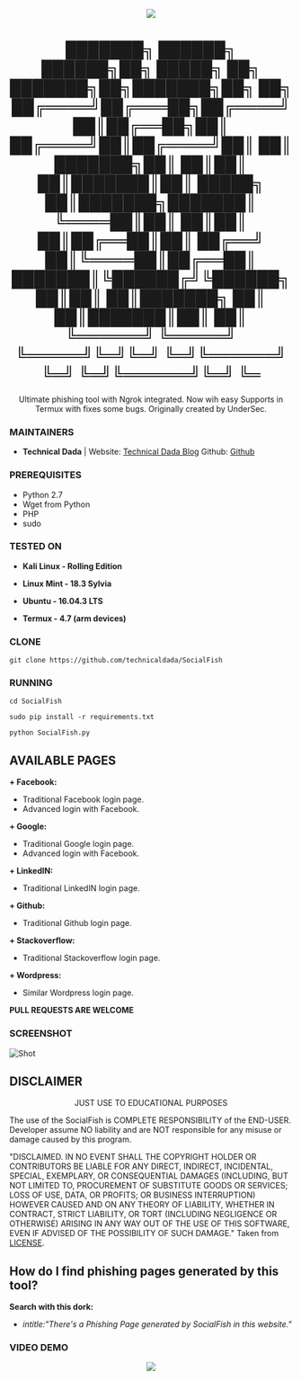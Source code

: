 <p align="center">
  <img src="https://raw.githubusercontent.com/UndeadSec/SocialFish/master/social.png">  
</p>

<h1 align="center">
███████╗ ██████╗  ██████╗██╗ █████╗ ██╗         ███████╗██╗███████╗██╗  ██╗
██╔════╝██╔═══██╗██╔════╝██║██╔══██╗██║         ██╔════╝██║██╔════╝██║  ██║
███████╗██║   ██║██║     ██║███████║██║         █████╗  ██║███████╗███████║
╚════██║██║   ██║██║     ██║██╔══██║██║         ██╔══╝  ██║╚════██║██╔══██║
███████║╚██████╔╝╚██████╗██║██║  ██║███████╗    ██║     ██║███████║██║  ██║
╚══════╝ ╚═════╝  ╚═════╝╚═╝╚═╝  ╚═╝╚══════╝    ╚═╝     ╚═╝╚══════╝╚═╝  ╚═
</h1>
<p align="center" clolor="red">
  Ultimate phishing tool with Ngrok integrated. Now wih easy Supports in Termux with fixes some bugs. Originally created by UnderSec.
</p>

### MAINTAINERS
* **Technical Dada** | 
Website: <a href="http://technicaldada.in_">Technical Dada Blog</a>
Github: <a href="https://github.com/technicaldada">Github</a>

### PREREQUISITES

* Python 2.7 
* Wget from Python
* PHP
* sudo

### TESTED ON
* **Kali Linux - Rolling Edition**

* **Linux Mint - 18.3 Sylvia**

* **Ubuntu - 16.04.3 LTS**

* **Termux - 4.7 (arm devices)**
### CLONE
```
git clone https://github.com/technicaldada/SocialFish
```

### RUNNING

```
cd SocialFish
```

```
sudo pip install -r requirements.txt
```

```
python SocialFish.py
```
## AVAILABLE PAGES

**+ Facebook:**
- Traditional Facebook login page.
- Advanced login with Facebook.

**+ Google:**
- Traditional Google login page.
- Advanced login with Facebook.

**+ LinkedIN:**
- Traditional LinkedIN login page.

**+ Github:**
- Traditional Github login page.

**+ Stackoverflow:**
- Traditional Stackoverflow login page.

**+ Wordpress:**
- Similar Wordpress login page.

**PULL REQUESTS ARE WELCOME**

### SCREENSHOT
![Shot](https://github.com/UndeadSec/SocialFish/blob/master/sc.png)

## DISCLAIMER
<p align="center">
  JUST USE TO EDUCATIONAL PURPOSES
</p>

The use of the SocialFish is COMPLETE RESPONSIBILITY of the END-USER. Developer assume NO liability and are NOT responsible for any misuse or damage caused by this program.

"DISCLAIMED. IN NO EVENT SHALL THE COPYRIGHT HOLDER OR CONTRIBUTORS BE LIABLE
FOR ANY DIRECT, INDIRECT, INCIDENTAL, SPECIAL, EXEMPLARY, OR CONSEQUENTIAL
DAMAGES (INCLUDING, BUT NOT LIMITED TO, PROCUREMENT OF SUBSTITUTE GOODS OR
SERVICES; LOSS OF USE, DATA, OR PROFITS; OR BUSINESS INTERRUPTION) HOWEVER
CAUSED AND ON ANY THEORY OF LIABILITY, WHETHER IN CONTRACT, STRICT LIABILITY,
OR TORT (INCLUDING NEGLIGENCE OR OTHERWISE) ARISING IN ANY WAY OUT OF THE USE
OF THIS SOFTWARE, EVEN IF ADVISED OF THE POSSIBILITY OF SUCH DAMAGE."
Taken from [LICENSE](LICENSE).

## How do I find phishing pages generated by this tool?
**Search with this dork:**
- *intitle:"There's a Phishing Page generated by SocialFish in this website."*

### VIDEO DEMO
<p align="center">
<a href="https://youtu.be/mj6nnD5zzaE">
  <img src="https://raw.githubusercontent.com/UndeadSec/SocialFish/master/video.png" />
</a></p>
